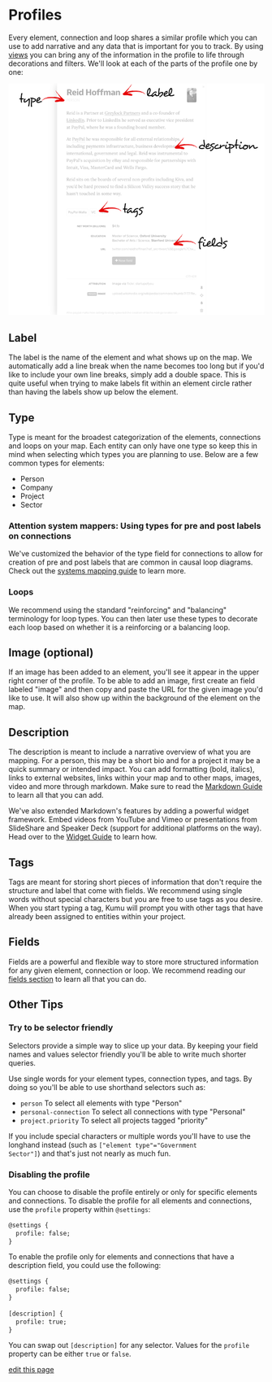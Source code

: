 # Profiles

Every element, connection and loop shares a similar profile which you can use to add narrative and any data that is important for you to track. By using [views](/views.html) you can bring any of the information in the profile to life through decorations and filters. We'll look at each of the parts of the profile one by one:

![](/images/introduction-profile.png)

## Label

The label is the name of the element and what shows up on the map. We automatically add a line break when the name becomes too long but if you'd like to include your own line breaks, simply add a double space. This is quite useful when trying to make labels fit within an element circle rather than having the labels show up below the element.

## Type

Type is meant for the broadest categorization of the elements, connections and loops on your map. Each entity can only have one type so keep this in mind when selecting which types you are planning to use. Below are a few common types for elements:

* Person
* Company
* Project
* Sector

### Attention system mappers: Using types for pre and post labels on connections

We've customized the behavior of the type field for connections to allow for creation of pre and post labels that are common in causal loop diagrams. Check out the [systems mapping guide](/system-mapping.html) to learn more.

### Loops

We recommend using the standard "reinforcing" and "balancing" terminology for loop types. You can then later use these types to decorate each loop based on whether it is a reinforcing or a balancing loop.

## Image (optional)

If an image has been added to an element, you'll see it appear in the upper right corner of the profile. To be able to add an image, first create an field labeled "image" and then copy and paste the URL for the given image you'd like to use. It will also show up within the background of the element on the map.

## Description

The description is meant to include a narrative overview of what you are mapping. For a person, this may be a short bio and for a project it may be a quick summary or intended impact. You can add formatting (bold, italics), links to external websites, links within your map and to other maps, images, video and more through markdown. Make sure to read the [Markdown Guide](/markdown.html) to learn all that you can add.

We've also extended Markdown's features by adding a powerful widget framework. Embed videos from YouTube and Vimeo or presentations from SlideShare and Speaker Deck (support for additional platforms on the way). Head over to the [Widget Guide](/widgets.html) to learn how.

## Tags

Tags are meant for storing short pieces of information that don't require the structure and label that come with fields. We recommend using single words without special characters but you are free to use tags as you desire. When you start typing a tag, Kumu will prompt you with other tags that have already been assigned to entities within your project.

## Fields

Fields are a powerful and flexible way to store more structured information for any given element, connection or loop. We recommend reading our [fields section](/fields.html) to learn all that you can do.

## Other Tips

### Try to be selector friendly

Selectors provide a simple way to slice up your data. By keeping your field names and values selector friendly you'll be able to write much shorter queries.

Use single words for your element types, connection types, and tags. By doing so you'll be able to use shorthand selectors such as:
<ul>
      <li><code>person</code> To select all elements with type "Person"</li>
      <li><code>personal-connection</code> To select all connections with type "Personal"</li>
      <li><code>project.priority</code> To select all projects tagged "priority"</li>
</ul>

If you include special characters or multiple words you'll have to use the longhand instead (such as <code>["element type"="Government Sector"]</code>) and that's just not nearly as much fun.

### Disabling the profile

You can choose to disable the profile entirely or only for specific elements and connections. To disable the profile for all elements and connections, use the `profile` property within `@settings`:

```
@settings {
  profile: false;
}

```

To enable the profile only for elements and connections that have a description field, you could use the following:

```
@settings {
  profile: false;
}

[description] {
  profile: true;
}
```

You can swap out `[description]` for any selector. Values for the `profile` property can be either `true` or `false`.

<span class="edit-link"><a href="https://github.com/kumu/docs/blob/master/guides/profiles.md" target="_blank"><i class="fa fa-github"></i> edit this page</a></span>
